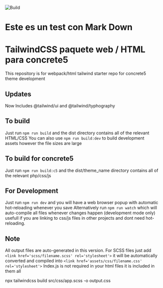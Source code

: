 ![Build](https://github.com/concrete5cojp/tailwind-example/workflows/Build/badge.svg)


# Este es un test con Mark Down

# TailwindCSS paquete web / HTML para  concrete5

This repository is for webpack/html tailwind starter repo for concrete5 theme development

## Updates

Now Includes @tailwind/ui and @tailwind/typhography

## To build

Just run `npm run build` and the dist directory contains all of the relevant HTML/CSS
You can also use `npm run build:dev` to build development assets however the file sizes are large

## To build for concrete5

Just run `npm run build:c5` and the dist/theme_name directory contains all of the relevant php/css/js

## For Development

Just run `npm run dev` and you will have a web browser popup with automatic hot-reloading whenever you save
Alternatively run `npm run watch` which will auto-compile all files whenever changes happen (development mode only) usefull if you are linking to css/js files in other projects and dont need hot-reloading.

## Note

All output files are auto-generated in this version.
For SCSS files just add `<link href='scss/filename.scss' rel='stylesheet'>` it will be automatically converted and compiled into `<link href='assets/css/filename.css' rel='stylesheet'>`
Index.js is not required in your html files it is included in them all


npx tailwindcss build src/css/app.scss -o output.css